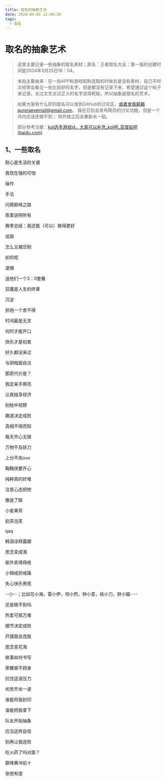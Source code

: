 ```yaml
---
title: 取名的抽象艺术
date: 2024-04-01 12:48:39
tags:
  - 取名
---
```


# 取名的抽象艺术

> 这里主要记录一些抽象的取名素材；原名：王者取名大全：第一版的创建时间是2024年3月25日18：04。

> 本贴主要由来：在一些APP和游戏昵称选取的时候总是没有素材，自己平时又经常会看见一些比较好的名字，但是都没有记录下来，希望通过这个帖子来记录。太过文艺太过正义的名字显得死板，所以抽象是取名的艺术，

> 如果大家有什么好的取名可以发到GitHub的讨论区，或者发我邮箱auroraevemail@gmail.com。
> 我在日后会发布网页的讨论功能，但是一个月内应该还做不到；
> 待开放之后会重新水一贴。
>
> 部分参考文献：[kpl选手游戏id，大家可以补充_kpl吧_百度贴吧 (baidu.com)](https://tieba.baidu.com/p/8452056972)

## 1、一些取名

耐心是生活的关键

我现在强的可怕

操作

手法

问鼎巅峰之路

答案说明所有

赛季总结：我还能（可以）做得更好

诋毁

怎么又被压制

如何呢

逮捕

送他们一个3：0套餐

狂魔是人生的终章

沉淀

抓他一个舍不得

时间最是无言

何时才能开口

快乐才是初衷

好久都没来过

与阴暗面自洽

那麽代价是？

我定亲手擦亮

让我独享经济

别抢中视野

霸道决定成败

真相不得而知

每天开心无限

万物不及妖刀

上分不岚ovo

鞠鞠侠要开心

纯粹真的好难

注意心态把控

像迷了路

小星果茶

奶茶泡芙

qaq

韩涵诠释露娜

思念变成海

偷外卖得痔疮

小锦戒骄戒躁

失心快乐男孩

···小···；比如花小海，雷小伊，坦小然，钟小意，妖小刀，胖小猫······

还是做不到吗

热爱可抵万难

细节决定成败

开摆就会连胜

思念变花海

故事如何书写

荣耀奋不顾身

抗住这波压力

优势开龙一波

谁能将我封印

谁能把我拿下

队友开始抽象

应当这样自信

别再让我连败

吃火药了吗对面？

巅峰赛冲前十

张弛有度
